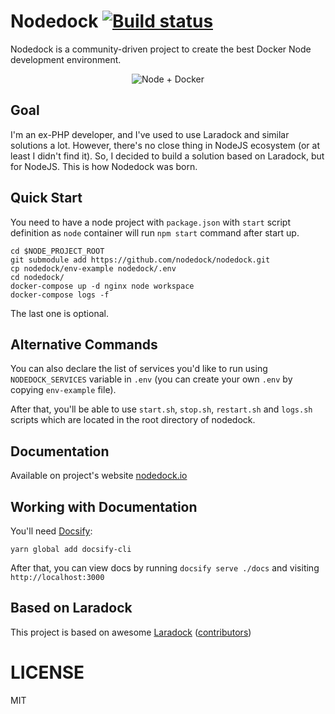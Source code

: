 # Nodedock <a href="https://travis-ci.org/nodedock/nodedock"><img src="https://travis-ci.org/nodedock/nodedock.svg?branch=master" alt="Build status"></a>

Nodedock is a community-driven project to create the best Docker Node development environment.

<p align="center">
<img alt="Node + Docker" src="https://raw.githubusercontent.com/nodedock/nodedock/master/docs/node-docker.png" />
</p>

## Goal

I'm an ex-PHP developer, and I've used to use Laradock and similar solutions a lot. However, there's no close thing in NodeJS ecosystem (or at least I didn't find it). So, I decided to build a solution based on Laradock, but for NodeJS. This is how Nodedock was born.

## Quick Start

You need to have a node project with `package.json` with `start` script definition as `node` container will run `npm start` command after start up.

```
cd $NODE_PROJECT_ROOT
git submodule add https://github.com/nodedock/nodedock.git
cp nodedock/env-example nodedock/.env
cd nodedock/
docker-compose up -d nginx node workspace
docker-compose logs -f
```

The last one is optional.

## Alternative Commands

You can also declare the list of services you'd like to run using `NODEDOCK_SERVICES` variable in `.env` (you can create your own `.env` by copying `env-example` file).

After that, you'll be able to use `start.sh`, `stop.sh`, `restart.sh` and `logs.sh` scripts which are located in the root directory of nodedock.

## Documentation

Available on project's website [nodedock.io](https://nodedock.io)

## Working with Documentation

You'll need [Docsify](https://docsify.js.org/):

```
yarn global add docsify-cli
```

After that, you can view docs by running `docsify serve ./docs` and visiting `http://localhost:3000`

## Based on Laradock

This project is based on awesome [Laradock](https://github.com/laradock/laradock) ([contributors](https://github.com/laradock/laradock/graphs/contributors))

# LICENSE

MIT

